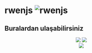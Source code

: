 # rwenjs <img src="https://komarev.com/ghpvc/?username=utw0&label=Ziyaretçi%20Sayısı&color=552b75" alt="rwenjs" />





## Buralardan ulaşabilirsiniz
<div align="center">
<a href="https://www.instagram.com/rwennnnnnnn/?hl=tr" target"blank_"> <!--Sol tarafa bak abi orada kendi github linkini koy-->
<img src="https://img.shields.io/badge/INSTAGRAM%20-DC3175.svg?&style=for-the-badge&logo=instagram&logoColor=white"></a>
 <a href="https://open.spotify.com/user/aoj0e0b3twag42g0h8nxqm4ms" target"blank_">
<img src="https://img.shields.io/badge/Spotify%20-1ed760.svg?&style=for-the-badge&logo=spotify&logoColor=white"></a>
</div>
<div align="center">
   <a href="https://discord.com/users/573366129188274204" target="_blank">
      <img src="https://lanyard-profile-readme.vercel.app/api/573366129188274204?bg=111111">
   </a>
</div>
